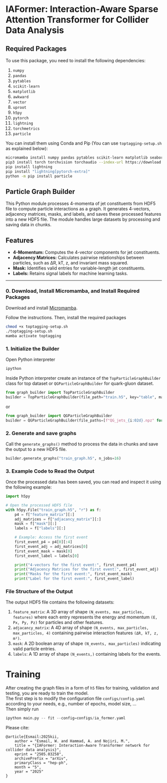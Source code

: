 # IAFormer: Interaction-Aware Sparse Attention Transformer for Collider Data Analysis

## Required Packages
To use this package, you need to install the following dependencies:

1. `numpy`
2. `pandas`
3. `pytables`
4. `scikit-learn`
5. `matplotlib`
6. `awkward`
7. `vector`
8. `uproot`
9. `h5py`
10. `pytorch`
11. `lightning`
12. `torchmetrics`
13. `particle`

You can install them using Conda and Pip (You can use `toptagging-setup.sh` as explained below):

```sh
micromamba install numpy pandas pytables scikit-learn matplotlib seaborn jupyter tqdm awkward vector uproot h5py -c conda-forge -y  
pip3 install torch torchvision torchaudio --index-url https://download.pytorch.org/whl/cu126 # for gpu and cuda  
pip install lightning  
pip install "lightning[pytorch-extra]"  
python -m pip install particle  
```


## Particle Graph Builder

This Python module processes 4-momenta of jet constituents from HDF5 file to compute particle interactions as a graph. It generates 4-vectors, adjacency matrices, masks, and labels, and saves these processed features into a new HDF5 file. The module handles large datasets by processing and saving data in chunks.

## Features

- **4-Momentum:** Computes the 4-vector components for jet constituents.
- **Adjacency Matrices:** Calculates pairwise relationships between particles, such as ∆R, kT, z, and invariant mass squared.
- **Mask:** Identifies valid entries for variable-length jet constituents.
- **Labels:** Retains signal labels for machine learning tasks.


---
### 0. Download, Install Micromamba, and Install Required Packages 
Download and install [Micromamba](https://mamba.readthedocs.io/en/latest/installation/micromamba-installation.html).

Follow the instructions. Then, install the required packages  
```bash
chmod +x toptagging-setup.sh
./toptagging-setup.sh
mamba activate toptagging
```

### 1. Initialize the Builder
Open Python interpreter  
```bash
ipython
```

Inside Python interpreter create an instance of the `TopParticleGraphBuilder` class for top dataset or `QGParticleGraphBuilder` for quark-gluon dataset.

```python
from graph_builder import TopParticleGraphBuilder
builder = TopParticleGraphBuilder(file_path="train.h5", key="table", max_particles=100, chunk_size=1000, max_num_chunks=-1)
```

or

```python
from graph_builder import QGParticleGraphBuilder
builder = QGParticleGraphBuilder(file_paths=[f"QG_jets_{i:02d}.npz" for i in range(16)], key="table", max_particles=100, chunk_size=1000, max_num_chunks=-1)
```

### 2. Generate and save graphs
Call the `generate_graphs()` method to process the data in chunks and save the output to a new HDF5 file.  

```python
builder.generate_graphs("train_graph.h5", n_jobs=16)
```

### 3. Example Code to Read the Output
Once the processed data has been saved, you can read and inspect it using the following example:

```python
import h5py

# Open the processed HDF5 file
with h5py.File("train_graph.h5", "r") as f:
    p4 = f["feature_matrix"][:]
    adj_matrices = f["adjacancy_matrix"][:]
    mask = f["mask"][:]
    labels = f["labels"][:]

    # Example: Access the first event
    first_event_p4 = p4[0][:4]
    first_event_adj = adj_matrices[0]
    first_event_mask = mask[0]
    first_event_label = labels[0]

    print("4-vectors for the first event:", first_event_p4)
    print("Adjacency Matrices for the first event:", first_event_adj)
    print("Masks for the first event:", first_event_mask)
    print("Label for the first event:", first_event_label)
```

### File Structure of the Output

The output HDF5 file contains the following datasets:

1. `feature_matrix`: A 3D array of shape `(N_events, max_particles, features)` where each entry represents the energy and momentum `(E, Px, Py, Pz)` for particles and other features.  
2. `adjacancy_matrix`: A 4D array of shape `(N_events, max_particles, max_particles, 4)` containing pairwise interaction features `(ΔR, kT, z, m²)`.  
3. `mask`: A 2D boolean array of shape `(N_events, max_particles)` indicating valid particle entries.  
4. `labels`: A 1D array of shape `(N_events,)` containing labels for the events.

# Training
After creating the graph files in a form of `h5` files for training, validation and testing, you are ready to train the model.  
The first step is to modify the configuration file `configs/config.yaml` according to your needs, e.g., number of epochs, model size, ...  
Then simply run
```python
ipython main.py -- fit --config=configs/ia_former.yaml
```
Please cite:  
```
@article{Esmail:2025kii,
    author = "Esmail, W. and Hammad, A. and Nojiri, M.",
    title = "{IAFormer: Interaction-Aware Transformer network for collider data analysis}",
    eprint = "2505.03258",
    archivePrefix = "arXiv",
    primaryClass = "hep-ph",
    month = "5",
    year = "2025"
}
```